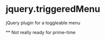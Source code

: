 jquery.triggeredMenu
====================

jQuery plugin for a toggleable menu

** Not really ready for prime-time